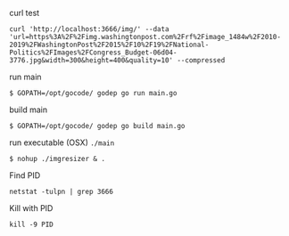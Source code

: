 
curl test
```
curl 'http://localhost:3666/img/' --data 'url=https%3A%2F%2Fimg.washingtonpost.com%2Frf%2Fimage_1484w%2F2010-2019%2FWashingtonPost%2F2015%2F10%2F19%2FNational-Politics%2FImages%2FCongress_Budget-06d04-3776.jpg&width=300&height=400&quality=10' --compressed
```

run main
```
$ GOPATH=/opt/gocode/ godep go run main.go 
```

build main
```
$ GOPATH=/opt/gocode/ godep go build main.go 
```


run executable (OSX)
`./main`


```
$ nohup ./imgresizer & .
```

Find PID
```
netstat -tulpn | grep 3666

```

Kill with PID

```
kill -9 PID
```